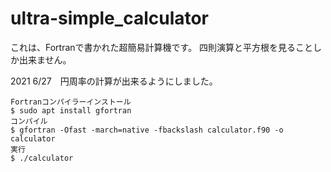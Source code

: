 # ultra-simple_calculator
これは、Fortranで書かれた超簡易計算機です。
四則演算と平方根を見ることしか出来ません。

2021 6/27　円周率の計算が出来るようにしました。

```
Fortranコンパイラーインストール
$ sudo apt install gfortran
コンパイル
$ gfortran -Ofast -march=native -fbackslash calculator.f90 -o calculator
実行
$ ./calculator
```
